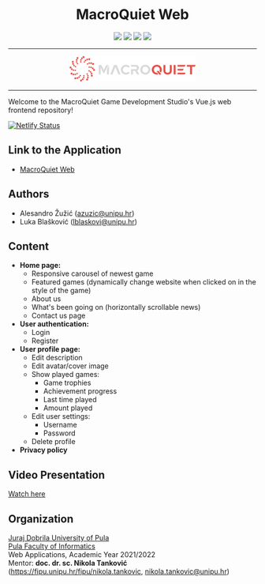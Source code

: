 <div align="center">
  <h1>MacroQuiet Web</h1>  
  <img src="https://img.shields.io/badge/Vue.js-35495E?style=for-the-badge&logo=vuedotjs&logoColor=4FC08D" />
  <img src="https://img.shields.io/badge/Tailwind_CSS-38B2AC?style=for-the-badge&logo=tailwind-css&logoColor=white" />
  <img src="https://img.shields.io/badge/Vite-B73BFE?style=for-the-badge&logo=vite&logoColor=FFD62E" />
  <img src="https://img.shields.io/badge/Netlify-00C7B7?style=for-the-badge&logo=netlify&logoColor=white" />
</div>

<hr />
<div align="center">
<img src="public/mq_logo_new.png?raw=true" width="256">
</div>  
<hr />
Welcome to the MacroQuiet Game Development Studio's Vue.js web frontend repository! 

[![Netlify Status](https://api.netlify.com/api/v1/badges/39d55394-c535-4ddd-82b0-c644e5c8b30f/deploy-status)](https://app.netlify.com/sites/macroquiet/deploys)

## Link to the Application
- [MacroQuiet Web](https://macroquiet.herokuapp.com/)

## Authors
- Alesandro Žužić (azuzic@unipu.hr)
- Luka Blašković (lblaskovi@unipu.hr)

## Content

- **Home page:**
  - Responsive carousel of newest game
  - Featured games (dynamically change website when clicked on in the style of the game)
  - About us
  - What's been going on (horizontally scrollable news)
  - Contact us page
- **User authentication:**
  - Login
  - Register
- **User profile page:**
  - Edit description
  - Edit avatar/cover image
  - Show played games:
    - Game trophies
    - Achievement progress
    - Last time played
    - Amount played
  - Edit user settings:
    - Username
    - Password
  - Delete profile
- **Privacy policy**

## Video Presentation
[Watch here](https://www.youtube.com/watch?v=R58tw1SOpjY)

## Organization

[Juraj Dobrila University of Pula](http://www.unipu.hr/)  
[Pula Faculty of Informatics](https://fipu.unipu.hr/)  
Web Applications, Academic Year 2021/2022  
Mentor: **doc. dr. sc. Nikola Tanković** (https://fipu.unipu.hr/fipu/nikola.tankovic, nikola.tankovic@unipu.hr)
